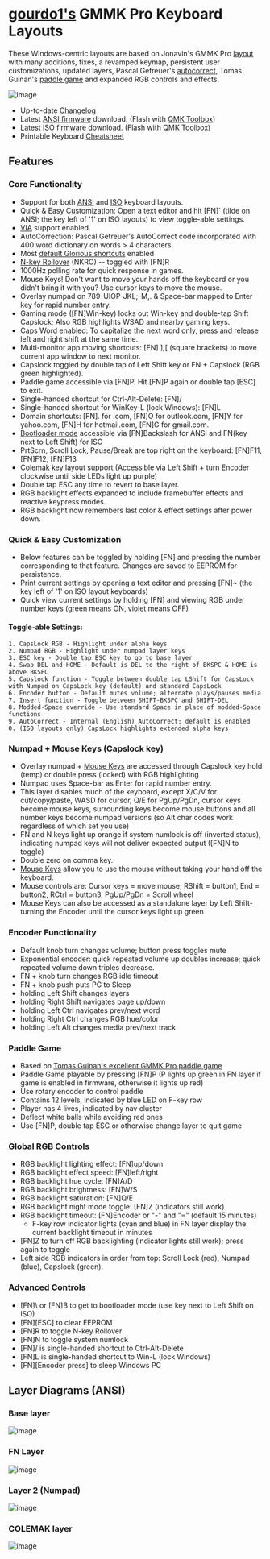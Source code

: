 # [gourdo1's](mailto:gourdo1@outlook.com) GMMK Pro Keyboard Layouts

These Windows-centric layouts are based on Jonavin's GMMK Pro [layout](https://github.com/qmk/qmk_firmware/tree/master/keyboards/gmmk/pro/rev1/ansi/keymaps/jonavin) with many additions, fixes, a revamped keymap, persistent user customizations, updated layers, Pascal Getreuer's [autocorrect](https://getreuer.info/posts/keyboards/autocorrection/), Tomas Guinan's [paddle game](https://github.com/qmk/qmk_firmware/tree/master/keyboards/gmmk/pro/rev1/ansi/keymaps/paddlegame) and expanded RGB controls and effects.

![image](https://raw.githubusercontent.com/gourdo1/media/main/susuwatari.jpg)

* Up-to-date [Changelog](https://github.com/gourdo1/gmmkpro-media/blob/main/changelog.md)
* Latest [ANSI firmware](https://github.com/gourdo1/gmmkpro-media/raw/main/gmmk_pro_rev1_ansi_gourdo1.bin) download. (Flash with [QMK Toolbox](https://github.com/qmk/qmk_toolbox/releases))
* Latest [ISO firmware](https://github.com/gourdo1/gmmkpro-media/raw/main/gmmk_pro_rev1_iso_gourdo1.bin) download. (Flash with [QMK Toolbox](https://github.com/qmk/qmk_toolbox/releases))
* Printable Keyboard [Cheatsheet](https://github.com/gourdo1/gmmkpro-media/raw/main/GMMK_Pro_Cheatsheet.pdf)

## Features

### Core Functionality

* Support for both [ANSI](https://keebnews.com/ansi-vs-iso/) and [ISO](https://keebnews.com/ansi-vs-iso/) keyboard layouts.
* Quick & Easy Customization: Open a text editor and hit [FN]` (tilde on ANSI; the key left of '1' on ISO layouts) to view toggle-able settings.
* [VIA](https://www.caniusevia.com/) support enabled.
* AutoCorrection:  Pascal Getreuer's AutoCorrect code incorporated with 400 word dictionary on words > 4 characters.
* Most [default Glorious shortcuts](https://cdn.shopify.com/s/files/1/0549/2681/files/GMMK_Pro_User_Guide.pdf) enabled
* [N-key Rollover](https://en.wikipedia.org/wiki/Rollover_\(keyboard\)#n-key_rollover) (NKRO) -- toggled with [FN]R
* 1000Hz polling rate for quick response in games.
* Mouse Keys! Don't want to move your hands off the keyboard or you didn't bring it with you? Use cursor keys to move the mouse.
* Overlay numpad on 789-UIOP-JKL;-M,. & Space-bar mapped to Enter key for rapid number entry.
* Gaming mode ([FN]Win-key) locks out Win-key and double-tap Shift Capslock; Also RGB highlights WSAD and nearby gaming keys.
* Caps Word enabled: To capitalize the next word only, press and release left and right shift at the same time.
* Multi-monitor app moving shortcuts: [FN] ],[ (square brackets) to move current app window to next monitor.
* Capslock toggled by double tap of Left Shift key or FN + Capslock (RGB green highlighted).
* Paddle game accessible via [FN]P. Hit [FN]P again or double tap [ESC] to exit.
* Single-handed shortcut for Ctrl-Alt-Delete: [FN]/
* Single-handed shortcut for WinKey-L (lock Windows): [FN]L
* Domain shortcuts: [FN]. for .com, [FN]O for outlook.com, [FN]Y for yahoo.com, [FN]H for hotmail.com, [FN]G for gmail.com.
* [Bootloader mode](https://github.com/qmk/qmk_firmware/blob/master/docs/newbs_flashing.md) accessible via [FN]Backslash for ANSI and FN(key next to Left Shift) for ISO
* PrtScrn, Scroll Lock, Pause/Break are top right on the keyboard: [FN]F11, [FN]F12, [FN]F13
* [Colemak](https://colemak.com/) key layout support (Accessible via Left Shift + turn Encoder clockwise until side LEDs light up purple)
* Double tap ESC any time to revert to base layer.
* RGB backlight effects expanded to include framebuffer effects and reactive keypress modes.
* RGB backlight now remembers last color & effect settings after power down.

### Quick & Easy Customization
* Below features can be toggled by holding [FN] and pressing the number corresponding to that feature. Changes are saved to EEPROM for persistence.
* Print current settings by opening a text editor and pressing [FN]~ (the key left of '1' on ISO layout keyboards)
* Quick view current settings by holding [FN] and viewing RGB under number keys (green means ON, violet means OFF)

#### Toggle-able Settings:
    1. CapsLock RGB - Highlight under alpha keys
    2. Numpad RGB - Highlight under numpad layer keys
    3. ESC key - Double tap ESC key to go to base layer
    4. Swap DEL and HOME - Default is DEL to the right of BKSPC & HOME is above BKSPC
    5. Capslock function - Toggle between double tap LShift for CapsLock with Numpad on CapsLock key (default) and standard CapsLock
    6. Encoder button - Default mutes volume; alternate plays/pauses media
    7. Insert function - Toggle between SHIFT-BKSPC and SHIFT-DEL
    8. Modded-Space override - Use standard Space in place of modded-Space functions
    9. AutoCorrect - Internal (English) AutoCorrect; default is enabled
    0. (ISO layouts only) CapsLock highlights extended alpha keys

### Numpad + Mouse Keys (Capslock key)

* Overlay numpad + [Mouse Keys](https://github.com/qmk/qmk_firmware/blob/master/docs/feature_mouse_keys.md) are accessed through Capslock key hold (temp) or double press (locked) with RGB highlighting
* Numpad uses Space-bar as Enter for rapid number entry.
* This layer disables much of the keyboard, except X/C/V for cut/copy/paste, WASD for cursor, Q/E for PgUp/PgDn, cursor keys become mouse keys, surrounding keys become mouse buttons and all number keys become numpad versions (so Alt char codes work regardless of which set you use)
* FN and N keys light up orange if system numlock is off (inverted status), indicating numpad keys will not deliver expected output ([FN]N to toggle)
* Double zero on comma key.
* [Mouse Keys](https://github.com/qmk/qmk_firmware/blob/master/docs/feature_mouse_keys.md) allow you to use the mouse without taking your hand off the keyboard.
* Mouse controls are: Cursor keys = move mouse; RShift = button1, End = button2, RCtrl = button3, PgUp/PgDn = Scroll wheel
* Mouse Keys can also be accessed as a standalone layer by Left Shift-turning the Encoder until the cursor keys light up green

### Encoder Functionality

* Default knob turn changes volume; button press toggles mute
* Exponential encoder: quick repeated volume up doubles increase; quick repeated volume down triples decrease.
* FN + knob turn changes RGB idle timeout
* FN + knob push puts PC to Sleep
* holding Left Shift changes layers
* holding Right Shift navigates page up/down
* holding Left Ctrl navigates prev/next word
* holding Right Ctrl changes RGB hue/color
* holding Left Alt changes media prev/next track

### Paddle Game

* Based on [Tomas Guinan's excellent GMMK Pro paddle game](https://github.com/qmk/qmk_firmware/tree/master/keyboards/gmmk/pro/rev1/ansi/keymaps/paddlegame)
* Paddle Game playable by pressing [FN]P (P lights up green in FN layer if game is enabled in firmware, otherwise it lights up red)
* Use rotary encoder to control paddle
* Contains 12 levels, indicated by blue LED on F-key row
* Player has 4 lives, indicated by nav cluster
* Deflect white balls while avoiding red ones
* Use [FN]P, double tap ESC or otherwise change layer to quit game

### Global RGB Controls

* RGB backlight lighting effect: [FN]up/down
* RGB backlight effect speed: [FN]left/right
* RGB backlight hue cycle: [FN]A/D
* RGB backlight brightness: [FN]W/S
* RGB backlight saturation: [FN]Q/E
* RGB backlight night mode toggle: [FN]Z (indicators still work)
* RGB backlight timeout: [FN]Encoder or "-" and "=" (default 15 minutes)
    *  F-key row indicator lights (cyan and blue) in FN layer display the current backlight timeout in minutes
* [FN]Z to turn off RGB backlighting (indicator lights still work); press again to toggle
* Left side RGB indicators in order from top: Scroll Lock (red), Numpad (blue), Capslock (green).

### Advanced Controls

* [FN]\ or [FN]B to get to bootloader mode (use key next to Left Shift on ISO)
* [FN][ESC] to clear EEPROM
* [FN]R to toggle N-key Rollover
* [FN]N to toggle system numlock
* [FN]/ is single-handed shortcut to Ctrl-Alt-Delete
* [FN]L is single-handed shortcut to Win-L (lock Windows)
* [FN][Encoder press] to sleep Windows PC

## Layer Diagrams (ANSI)
### Base layer
![image](https://raw.githubusercontent.com/gourdo1/gmmkpro-media/main/base.png)

### FN Layer
![image](https://raw.githubusercontent.com/gourdo1/gmmkpro-media/main/fn1.png)

### Layer 2 (Numpad)
![image](https://raw.githubusercontent.com/gourdo1/gmmkpro-media/main/numpad.png)

### COLEMAK layer
![image](https://user-images.githubusercontent.com/71780717/131235050-980d2f54-2d23-4ae8-a83f-9fcdbe60d6cb.png)
